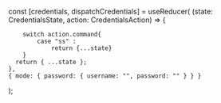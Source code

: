 const [credentials, dispatchCredentials] = useReducer(
(state: CredentialsState, action: CredentialsAction) => {

        switch action.command{
            case "ss" :
                return {...state}
        }
      return { ...state };
    },
    { mode: { password: { username: "", password: "" } } }

);

